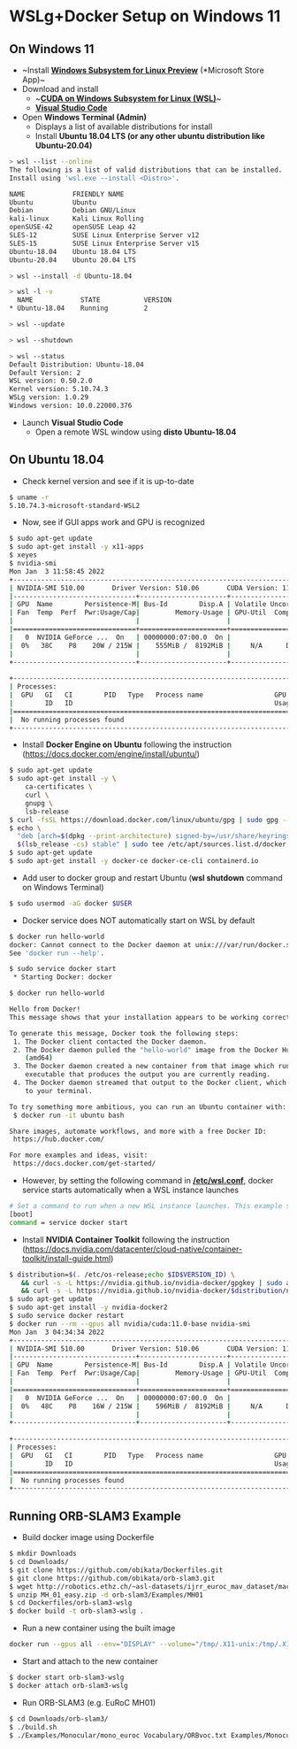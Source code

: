 # WSLg+Docker Setup on Windows 11

## On Windows 11
- ~Install [**Windows Subsystem for Linux Preview**](https://www.microsoft.com/store/productId/9P9TQF7MRM4R) (*Microsoft Store App)~
- Download and install
  - ~[**CUDA on Windows Subsystem for Linux (WSL)**](https://developer.nvidia.com/cuda/wsl/download)~
  - [**Visual Studio Code**](https://code.visualstudio.com/download)
- Open **Windows Terminal (Admin)**
  - Displays a list of available distributions for install
  - Install **Ubuntu 18.04 LTS (or any other ubuntu distribution like Ubuntu-20.04)**

```bash
> wsl --list --online
The following is a list of valid distributions that can be installed.
Install using 'wsl.exe --install <Distro>'.

NAME            FRIENDLY NAME
Ubuntu          Ubuntu
Debian          Debian GNU/Linux
kali-linux      Kali Linux Rolling
openSUSE-42     openSUSE Leap 42
SLES-12         SUSE Linux Enterprise Server v12
SLES-15         SUSE Linux Enterprise Server v15
Ubuntu-18.04    Ubuntu 18.04 LTS
Ubuntu-20.04    Ubuntu 20.04 LTS

> wsl --install -d Ubuntu-18.04

> wsl -l -v
  NAME            STATE           VERSION
* Ubuntu-18.04    Running         2

> wsl --update

> wsl --shutdown

> wsl --status
Default Distribution: Ubuntu-18.04
Default Version: 2
WSL version: 0.50.2.0
Kernel version: 5.10.74.3
WSLg version: 1.0.29
Windows version: 10.0.22000.376
```

- Launch **Visual Studio Code**
  - Open a remote WSL window using **disto Ubuntu-18.04**

## On Ubuntu 18.04
- Check kernel version and see if it is up-to-date

```bash
$ uname -r
5.10.74.3-microsoft-standard-WSL2
```

- Now, see if GUI apps work and GPU is recognized
```bash
$ sudo apt-get update
$ sudo apt-get install -y x11-apps
$ xeyes
$ nvidia-smi
Mon Jan  3 11:58:45 2022       
+-----------------------------------------------------------------------------+
| NVIDIA-SMI 510.00       Driver Version: 510.06       CUDA Version: 11.6     |
|-------------------------------+----------------------+----------------------+
| GPU  Name        Persistence-M| Bus-Id        Disp.A | Volatile Uncorr. ECC |
| Fan  Temp  Perf  Pwr:Usage/Cap|         Memory-Usage | GPU-Util  Compute M. |
|                               |                      |               MIG M. |
|===============================+======================+======================|
|   0  NVIDIA GeForce ...  On   | 00000000:07:00.0  On |                  N/A |
|  0%   38C    P8    20W / 215W |    555MiB /  8192MiB |     N/A      Default |
|                               |                      |                  N/A |
+-------------------------------+----------------------+----------------------+
                                                                               
+-----------------------------------------------------------------------------+
| Processes:                                                                  |
|  GPU   GI   CI        PID   Type   Process name                  GPU Memory |
|        ID   ID                                                   Usage      |
|=============================================================================|
|  No running processes found                                                 |
+-----------------------------------------------------------------------------+
```

- Install **Docker Engine on Ubuntu** following the instruction (https://docs.docker.com/engine/install/ubuntu/)
```bash
$ sudo apt-get update
$ sudo apt-get install -y \
    ca-certificates \
    curl \
    gnupg \
    lsb-release
$ curl -fsSL https://download.docker.com/linux/ubuntu/gpg | sudo gpg --dearmor -o /usr/share/keyrings/docker-archive-keyring.gpg
$ echo \
  "deb [arch=$(dpkg --print-architecture) signed-by=/usr/share/keyrings/docker-archive-keyring.gpg] https://download.docker.com/linux/ubuntu \
  $(lsb_release -cs) stable" | sudo tee /etc/apt/sources.list.d/docker.list > /dev/null
$ sudo apt-get update
$ sudo apt-get install -y docker-ce docker-ce-cli containerd.io
```

- Add user to docker group and restart Ubuntu (**wsl shutdown** command on Windows Terminal)
```bash
$ sudo usermod -aG docker $USER
```

- Docker service does NOT automatically start on WSL by default
```bash
$ docker run hello-world
docker: Cannot connect to the Docker daemon at unix:///var/run/docker.sock. Is the docker daemon running?.
See 'docker run --help'.

$ sudo service docker start
 * Starting Docker: docker 

$ docker run hello-world

Hello from Docker!
This message shows that your installation appears to be working correctly.

To generate this message, Docker took the following steps:
 1. The Docker client contacted the Docker daemon.
 2. The Docker daemon pulled the "hello-world" image from the Docker Hub.
    (amd64)
 3. The Docker daemon created a new container from that image which runs the
    executable that produces the output you are currently reading.
 4. The Docker daemon streamed that output to the Docker client, which sent it
    to your terminal.

To try something more ambitious, you can run an Ubuntu container with:
 $ docker run -it ubuntu bash

Share images, automate workflows, and more with a free Docker ID:
 https://hub.docker.com/

For more examples and ideas, visit:
 https://docs.docker.com/get-started/
```

- However, by setting the following command in [**/etc/wsl.conf**](https://docs.microsoft.com/en-us/windows/wsl/wsl-config#wslconf), docker service starts automatically when a WSL instance launches
```bash
# Set a command to run when a new WSL instance launches. This example starts the Docker container service.
[boot]
command = service docker start
```

- Install **NVIDIA Container Toolkit** following the instruction (https://docs.nvidia.com/datacenter/cloud-native/container-toolkit/install-guide.html)
```bash
$ distribution=$(. /etc/os-release;echo $ID$VERSION_ID) \
   && curl -s -L https://nvidia.github.io/nvidia-docker/gpgkey | sudo apt-key add - \
   && curl -s -L https://nvidia.github.io/nvidia-docker/$distribution/nvidia-docker.list | sudo tee /etc/apt/sources.list.d/nvidia-docker.list
$ sudo apt-get update
$ sudo apt-get install -y nvidia-docker2
$ sudo service docker restart
$ docker run --rm --gpus all nvidia/cuda:11.0-base nvidia-smi
Mon Jan  3 04:34:34 2022       
+-----------------------------------------------------------------------------+
| NVIDIA-SMI 510.00       Driver Version: 510.06       CUDA Version: 11.6     |
|-------------------------------+----------------------+----------------------+
| GPU  Name        Persistence-M| Bus-Id        Disp.A | Volatile Uncorr. ECC |
| Fan  Temp  Perf  Pwr:Usage/Cap|         Memory-Usage | GPU-Util  Compute M. |
|                               |                      |               MIG M. |
|===============================+======================+======================|
|   0  NVIDIA GeForce ...  On   | 00000000:07:00.0  On |                  N/A |
|  0%   48C    P8    16W / 215W |    596MiB /  8192MiB |     N/A      Default |
|                               |                      |                  N/A |
+-------------------------------+----------------------+----------------------+
                                                                               
+-----------------------------------------------------------------------------+
| Processes:                                                                  |
|  GPU   GI   CI        PID   Type   Process name                  GPU Memory |
|        ID   ID                                                   Usage      |
|=============================================================================|
|  No running processes found                                                 |
+-----------------------------------------------------------------------------+
```
## Running ORB-SLAM3 Example

- Build docker image using Dockerfile
```bash
$ mkdir Downloads
$ cd Downloads/
$ git clone https://github.com/obikata/Dockerfiles.git
$ git clone https://github.com/obikata/orb-slam3.git
$ wget http://robotics.ethz.ch/~asl-datasets/ijrr_euroc_mav_dataset/machine_hall/MH_01_easy/MH_01_easy.zip
$ unzip MH_01_easy.zip -d orb-slam3/Examples/MH01
$ cd Dockerfiles/orb-slam3-wslg
$ docker build -t orb-slam3-wslg .
```

- Run a new container using the built image
```bash
docker run --gpus all --env="DISPLAY" --volume="/tmp/.X11-unix:/tmp/.X11-unix:rw" --name orb-slam3-wslg -d -it --mount type=bind,src=/home/obikata,dst=/home/obikata orb-slam3-wslg
```

- Start and attach to the new container
```bash
$ docker start orb-slam3-wslg
$ docker attach orb-slam3-wslg
```

- Run ORB-SLAM3 (e.g. EuRoC MH01)
```bash
$ cd Downloads/orb-slam3/
$ ./build.sh
$ ./Examples/Monocular/mono_euroc Vocabulary/ORBvoc.txt Examples/Monocular/EuRoC.yaml Examples/MH01/ Examples/Monocular/EuRoC_TimeStamps/MH01.txt
```
